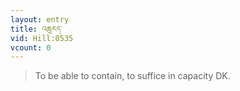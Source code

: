 ```yaml
---
layout: entry
title: འཆུརད་
vid: Hill:0535
vcount: 0
---
```

> To be able to contain, to suffice in capacity DK\.

